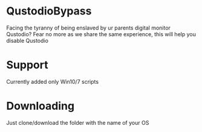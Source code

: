 # QustodioBypass
Facing the tyranny of being enslaved by ur parents digital monitor Qustodio? Fear no more as we share the same experience, this will help you disable Qustodio

# Support
Currently added only Win10/7 scripts

# Downloading
Just clone/download the folder with the name of your OS

